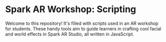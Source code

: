 # Spark AR Workshop: Scripting
Welcome to this repository! It's filled with scripts used in an AR workshop for students. These handy tools aim to guide learners in crafting cool facial and world effects in Spark AR Studio, all written in JavaScript.
